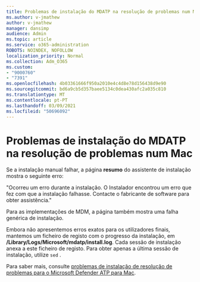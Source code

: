 ```yaml
---
title: Problemas de instalação do MDATP na resolução de problemas num Mac
ms.author: v-jmathew
author: v-jmathew
manager: dansimp
audience: Admin
ms.topic: article
ms.service: o365-administration
ROBOTS: NOINDEX, NOFOLLOW
localization_priority: Normal
ms.collection: Adm_O365
ms.custom:
- "9000760"
- "7391"
ms.openlocfilehash: 4b03361666f950a2010e4c4d8e78d156438d9e90
ms.sourcegitcommit: bd6a9cb5d357baee5134c0dea430afc2a035c810
ms.translationtype: MT
ms.contentlocale: pt-PT
ms.lasthandoff: 03/09/2021
ms.locfileid: "50696092"
---
```

# <a name="troubleshoot-mdatp-installation-problems-on-a-mac"></a>Problemas de instalação do MDATP na resolução de problemas num Mac

Se a instalação manual falhar, a página **resumo** do assistente de instalação mostra o seguinte erro:

"Ocorreu um erro durante a instalação. O Instalador encontrou um erro que fez com que a instalação falhasse. Contacte o fabricante de software para obter assistência."

Para as implementações de MDM, a página também mostra uma falha genérica de instalação.

Embora não apresentemos erros exatos para os utilizadores finais, mantemos um ficheiro de registo com o progresso da instalação, em **/Library/Logs/Microsoft/mdatp/install.log**. Cada sessão de instalação anexa a este ficheiro de registo. Para obter apenas a última sessão de instalação, utilize `sed` .

Para saber mais, consulte [problemas de instalação de resolução de problemas para o Microsoft Defender ATP para Mac](https://go.microsoft.com/fwlink/?linkid=2144615).
